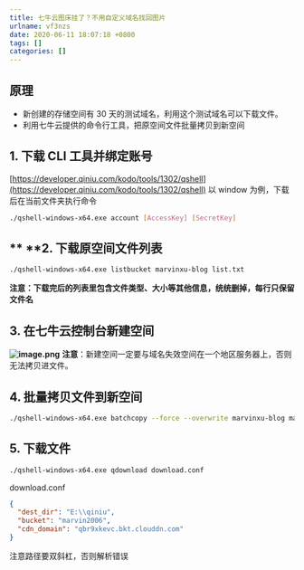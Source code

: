 ```yaml
---
title: 七牛云图床挂了？不用自定义域名找回图片
urlname: vf3nzs
date: 2020-06-11 18:07:18 +0800
tags: []
categories: []
---
```


## 原理

- 新创建的存储空间有 30 天的测试域名，利用这个测试域名可以下载文件。
- 利用七牛云提供的命令行工具，把原空间文件批量拷贝到新空间

## **1. 下载 CLI 工具并绑定账号**

[https://developer.qiniu.com/kodo/tools/1302/qshell](https://developer.qiniu.com/kodo/tools/1302/qshell)
以 window 为例，下载后在当前文件夹执行命令

```bash
./qshell-windows-x64.exe account [AccessKey] [SecretKey]
```

## \*\* \*\*2. 下载原空间文件列表

```bash
./qshell-windows-x64.exe listbucket marvinxu-blog list.txt
```

**注意：下载完后的列表里包含文件类型、大小等其他信息，统统删掉，每行只保留文件名**

## **3. 在七牛云控制台新建空间**

**![image.png](https://cdn.nlark.com/yuque/0/2020/png/1310147/1591870705500-e2df6f7c-445b-4a31-9baf-725d206d4b10.png#align=left&display=inline&height=217&margin=%5Bobject%20Object%5D&name=image.png&originHeight=434&originWidth=1244&size=42893&status=done&style=none&width=622)**
**注意**：新建空间一定要与域名失效空间在一个地区服务器上，否则无法拷贝进文件。

## 4. 批量拷贝文件到新空间

```bash
./qshell-windows-x64.exe batchcopy --force --overwrite marvinxu-blog marvin2006 list.txt
```

##

## 5. 下载文件

```bash
./qshell-windows-x64.exe qdownload download.conf
```

download.conf

```json
{
  "dest_dir": "E:\\qiniu",
  "bucket": "marvin2006",
  "cdn_domain": "qbr9xkevc.bkt.clouddn.com"
}
```

注意路径要双斜杠，否则解析错误
